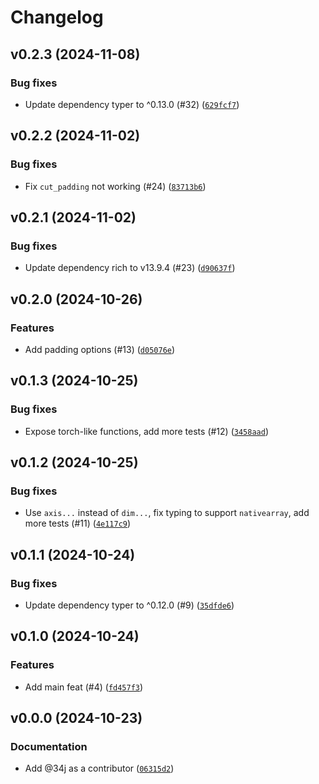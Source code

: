 # Changelog

## v0.2.3 (2024-11-08)

### Bug fixes

- Update dependency typer to ^0.13.0 (#32) ([`629fcf7`](https://github.com/34j/shift-nth-row-n-steps/commit/629fcf7c7652d51995c140e5904aeae31afc2341))

## v0.2.2 (2024-11-02)

### Bug fixes

- Fix `cut_padding` not working (#24) ([`83713b6`](https://github.com/34j/shift-nth-row-n-steps/commit/83713b6a1b13c5c76c7e8601dcbadb4e8618adff))

## v0.2.1 (2024-11-02)

### Bug fixes

- Update dependency rich to v13.9.4 (#23) ([`d90637f`](https://github.com/34j/shift-nth-row-n-steps/commit/d90637f5e60eea4833dfa9e5e5e874af5100b9c0))

## v0.2.0 (2024-10-26)

### Features

- Add padding options (#13) ([`d05076e`](https://github.com/34j/shift-nth-row-n-steps/commit/d05076e87836b5d321de5c8b650646af57861aef))

## v0.1.3 (2024-10-25)

### Bug fixes

- Expose torch-like functions, add more tests (#12) ([`3458aad`](https://github.com/34j/shift-nth-row-n-steps/commit/3458aad340b25e9a83735c25b1cb4af8cb9772f5))

## v0.1.2 (2024-10-25)

### Bug fixes

- Use `axis...` instead of `dim...`, fix typing to support `nativearray`, add more tests (#11) ([`4e117c9`](https://github.com/34j/shift-nth-row-n-steps/commit/4e117c93babd0344a527ea1416ee40d59f7bd00d))

## v0.1.1 (2024-10-24)

### Bug fixes

- Update dependency typer to ^0.12.0 (#9) ([`35dfde6`](https://github.com/34j/shift-nth-row-n-steps/commit/35dfde61111d4c7dacdf365a25069be250efd20a))

## v0.1.0 (2024-10-24)

### Features

- Add main feat (#4) ([`fd457f3`](https://github.com/34j/shift-nth-row-n-steps/commit/fd457f3f2a71ae94bcd1af92c4c974431003e84f))

## v0.0.0 (2024-10-23)

### Documentation

- Add @34j as a contributor ([`06315d2`](https://github.com/34j/shift-nth-row-n-steps/commit/06315d2ad5f91ca507be2ca4d2a7fe7413d2dc2d))
